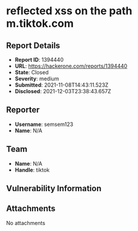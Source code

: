 # reflected xss on the path m.tiktok.com

## Report Details
- **Report ID**: 1394440
- **URL**: https://hackerone.com/reports/1394440
- **State**: Closed
- **Severity**: medium
- **Submitted**: 2021-11-08T14:43:11.523Z
- **Disclosed**: 2021-12-03T23:38:43.657Z

## Reporter
- **Username**: semsem123
- **Name**: N/A

## Team
- **Name**: N/A
- **Handle**: tiktok

## Vulnerability Information


## Attachments
No attachments
